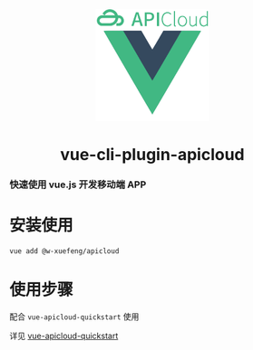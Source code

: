 

<div align="center">

  <img width="200" src="./generator/template/public/res/img/logo.png">

  <h1>vue-cli-plugin-apicloud</h1>  

</div>

### 快速使用 vue.js 开发移动端 APP


# 安装使用

```shell
vue add @w-xuefeng/apicloud
```

# 使用步骤

配合 `vue-apicloud-quickstart` 使用

详见 [vue-apicloud-quickstart](https://github.com/w-xuefeng/vue-apicloud-quickstart)
